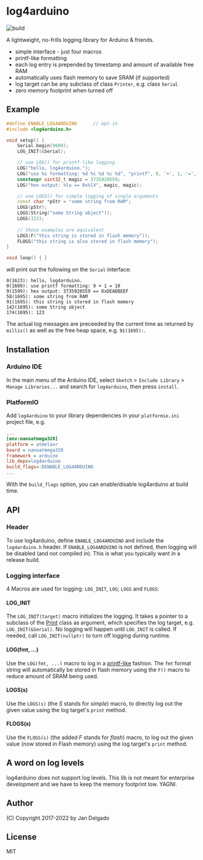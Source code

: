 # log4arduino

![build](https://github.com/jandelgado/log4arduino/workflows/build/badge.svg)

A lightweight, no-frills logging library for Arduino & friends.

* simple interface - just four macros
* printf-like formatting
* each log entry is prepended by timestamp and amount of available free RAM
* automatically uses flash memory to save SRAM (if supported)
* log target can be any subclass of class `Printer`, e.g. class `Serial`
* zero memory footprint when turned off

## Example

```c++
#define ENABLE_LOG4ARDUINO      // opt-in
#include <log4arduino.h>

void setup() {
    Serial.begin(9600);
    LOG_INIT(&Serial);

    // use LOG() for printf-like logging
    LOG("hello, log4arduino.");
    LOG("use %s formatting: %d %c %d %c %d", "printf", 9, '+', 1, '=', 10);
    constexpr uint32_t magic = 3735928559;
    LOG("hex output: %lu == 0x%lX", magic, magic);

    // use LOGS() for simple logging of single arguments
    const char *pStr = "some string from RAM";
    LOGS(pStr);
    LOGS(String("some String object"));
    LOGS(123);
    
    // these examples are equivalent
    LOGS(F("this string is stored in flash memory"));
    FLOGS("this string is also stored in flash memory");
}

void loop() { }
```

will print out the following on the `Serial` interface:

```
0(1623): hello, log4arduino.
0(1609): use printf formatting: 9 + 1 = 10
9(1599): hex output: 3735928559 == 0xDEADBEEF
58(1695): some string from RAM
91(1695): this string is stored in flash memory
142(1695): some String object
174(1695): 123
```

The actual log messages are preceeded by the current time as returned by
`millis()` as well as the free heap space, e.g. `91(1695):`.

## Installation

### Arduino IDE

In the main menu of the Arduino IDE, select `Sketch` > `Include Library` >
`Manage Libraries...` and search for `log4arduino`, then press `install`.

### PlatformIO

Add `log4arduino` to your library dependencies in your `platformio.ini` project
file, e.g.

```ini
...
[env:nanoatmega328]
platform = atmelavr
board = nanoatmega328
framework = arduino
lib_deps=log4arduino
build_flags=-DENABLE_LOG4ARDUINO
...
```

With the `build_flags` option, you can enable/disable log4arduino at build time.

## API

### Header

To use log4arduino, define `ENABLE_LOG4ARDUINO` and include the `log4arduino.h`
header.  If `ENABLE_LOG4ARDUINO` is not defined, then logging will be disabled
(and not compiled in). This is what you typically want in a release build.

### Logging interface

4 Macros are used for logging: `LOG_INIT`, `LOG`; `LOGS` and `FLOGS`:

#### LOG_INIT

The `LOG_INIT(target)` macro initializes the logging. It takes a pointer to a
subclass of the [Print](https://github.com/arduino/Arduino/blob/master/hardware/arduino/avr/cores/arduino/Print.h)
class as argument, which specifies the log target, e.g. `LOG_INIT(&Serial)`. No
logging will happen until `LOG_INIT` is called. If needed, call
`LOG_INIT(nullptr)` to turn off logging during runtime.

#### LOG(fmt, ...)

Use the `LOG(fmt, ...)` macro to log in a
[printf-like](http://www.cplusplus.com/reference/cstdio/printf/) fashion. The
`fmt` format string will automatically be stored in flash memory using the
`F()` macro to reduce amount of SRAM being used.

#### LOGS(s)

Use the `LOGS(s)` (the *S* stands for *simple*) macro, to directly log out the
given value using the log target's `print` method.

#### FLOGS(s)

Use the `FLOGS(s)` (the added *F* stands for *flash*) macro, to log out the
given value (now stored in Flash memory) using the log target's `print` method.

## A word on log levels

log4arduino does not support log levels. This lib is not meant for enterprise
development and we have to keep the memory footprint low. YAGNI.

## Author

(C) Copyright 2017-2022 by Jan Delgado

## License

MIT
